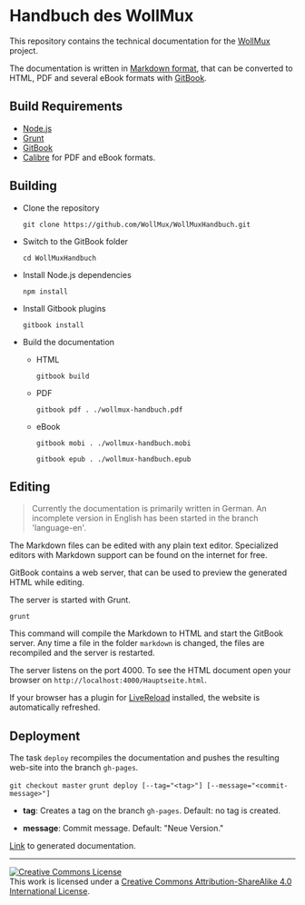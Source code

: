 # Handbuch des WollMux
This repository contains the technical documentation for the [WollMux](https://github.com/WollMux/WollMux) project.

The documentation is written in [Markdown format](https://toolchain.gitbook.com/syntax/markdown.html), that can be converted to HTML, PDF and several eBook formats with [GitBook](https://www.gitbook.com/).

## Build Requirements

* [Node.js](https://nodejs.org)
* [Grunt](http://gruntjs.com/getting-started)
* [GitBook](https://toolchain.gitbook.com/setup.html)
* [Calibre](https://calibre-ebook.com/download) for PDF and eBook formats.

## Building

* Clone the repository

  `git clone https://github.com/WollMux/WollMuxHandbuch.git`

* Switch to the GitBook folder

  `cd WollMuxHandbuch`

* Install Node.js dependencies

  `npm install`
  
* Install Gitbook plugins

  `gitbook install`


* Build the documentation

  * HTML

    `gitbook build`

  * PDF

    `gitbook pdf . ./wollmux-handbuch.pdf`

  * eBook

    `gitbook mobi . ./wollmux-handbuch.mobi`

    `gitbook epub . ./wollmux-handbuch.epub`

## Editing

> Currently the documentation is primarily written in German. An incomplete version in English has been started in the branch 'language-en'.

The Markdown files can be edited with any plain text editor. Specialized editors with Markdown support can be found on the internet for free.

GitBook contains a web server, that can be used to preview the generated HTML while editing.

The server is started with Grunt.

`grunt`

This command will compile the Markdown to HTML and start the GitBook server. Any time a file in the folder `markdown` is changed, the files are recompiled and the server is restarted.

The server listens on the port 4000. To see the HTML document open your browser on `http://localhost:4000/Hauptseite.html`.

If your browser has a plugin for [LiveReload](http://livereload.com/) installed, the website is automatically refreshed.

## Deployment

The task `deploy` recompiles the documentation and pushes the resulting web-site
into the branch `gh-pages`.

`git checkout master`
`grunt deploy [--tag="<tag>"] [--message="<commit-message>"]`

* **tag**: Creates a tag on the branch `gh-pages`. Default: no tag is created.

* **message**: Commit message. Default: "Neue Version."

[Link](https://wollmux.github.io/WollMuxHandbuch/Hauptseite.html) to generated documentation.

---

<a rel="license" href="http://creativecommons.org/licenses/by-sa/4.0/"><img alt="Creative Commons License" style="border-width:0" src="https://i.creativecommons.org/l/by-sa/4.0/88x31.png" /></a><br />This work is licensed under a <a rel="license" href="http://creativecommons.org/licenses/by-sa/4.0/">Creative Commons Attribution-ShareAlike 4.0 International License</a>.
